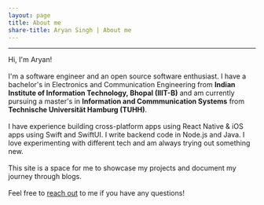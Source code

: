 ```yaml
---
layout: page
title: About me
share-title: Aryan Singh | About me
---
```


---

Hi, I'm Aryan!
<br /><br />I'm a software engineer and an open source software enthusiast. I have a bachelor's in Electronics and Communication Engineering from <strong>Indian Institute of Information Technology, Bhopal (IIIT-B)</strong> and am currently pursuing a master's in <strong>Information and Commmunication Systems</strong> from <strong>Technische Universität Hamburg (TUHH)</strong>.
<br /><br />I have experience building cross-platform apps using React Native & iOS apps
using Swift and SwiftUI. I write backend code in Node.js and Java. I love experimenting with different tech and am always trying out something new.
<br /><br />This site is a space for me to showcase my projects and document my journey through blogs.
<br /><br />Feel free to <a href="mailto:aryanx404@gmail.com">reach out</a> to me if you have any questions!
